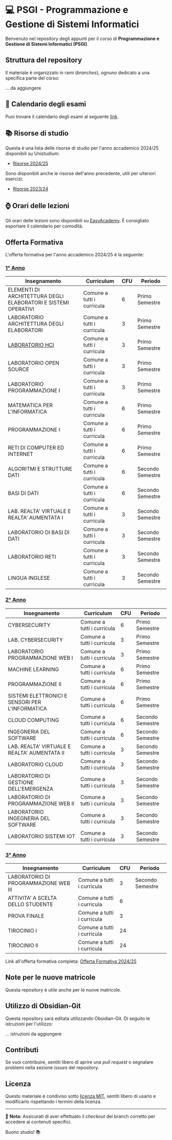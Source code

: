 # 💻 PSGI - Programmazione e Gestione di Sistemi Informatici

Benvenuto nel repository degli appunti per il corso di **Programmazione e Gestione di Sistemi Informatici (PSGI)**.

## Struttura del repository
Il materiale è organizzato in rami (*branches*), ognuno dedicato a una specifica parte del corso:

... da aggiungere

## 📆 Calendario degli esami
Puoi trovare il calendario degli esami al seguente [link](https://www.dmi.unipg.it/didattica/programmazione-gestione-sistemi-informatici/calendario-esami).

## 📚 Risorse di studio
Questa è una lista delle risorse di studio per l'anno accademico 2024/25 disponibili su Unistudium:
- [Risorse 2024/25](https://unistudium.unipg.it/unistudium/course/index.php?categoryid=4868)

Sono disponibili anche le risorse dell'anno precedente, utili per ulteriori esercizi:
- [Risorse 2023/24](https://unistudium.unipg.it/unistudium/course/index.php?categoryid=4785)

## ⌚️ Orari delle lezioni
Gli orari delle lezioni sono disponibili su [EasyAcademy](https://easyacademy.unipg.it/agendaweb/index.php?view=easycourse&_lang=it&include=corso). È consigliato esportare il calendario per comodità.

## Offerta Formativa
L'offerta formativa per l'anno accademico 2024/25 è la seguente:

### [1° Anno](https://github.com/MrTartuf0/PGSI-notes/tree/year-1)
| Insegnamento | Curriculum | CFU | Periodo |
|--------------|-------------|-----|---------|
| ELEMENTI DI ARCHITETTURA DEGLI ELABORATORI E SISTEMI OPERATIVI | Comune a tutti i curricula | 6 | Primo Semestre |
| LABORATORIO ARCHITETTURA DEGLI ELABORATORI | Comune a tutti i curricula | 3 | Primo Semestre |
| [LABORATORIO HCI](https://github.com/MrTartuf0/PGSI-notes/blob/year-1/hci/lab_hci.md) | Comune a tutti i curricula | 3 | Primo Semestre |
| LABORATORIO OPEN SOURCE | Comune a tutti i curricula | 3 | Primo Semestre |
| LABORATORIO PROGRAMMAZIONE I | Comune a tutti i curricula | 3 | Primo Semestre |
| MATEMATICA PER L'INFORMATICA | Comune a tutti i curricula | 6 | Primo Semestre |
| PROGRAMMAZIONE I | Comune a tutti i curricula | 6 | Primo Semestre |
| RETI DI COMPUTER ED INTERNET | Comune a tutti i curricula | 6 | Primo Semestre |
| ALGORITMI E STRUTTURE DATI | Comune a tutti i curricula | 6 | Secondo Semestre |
| BASI DI DATI | Comune a tutti i curricula | 6 | Secondo Semestre |
| LAB. REALTA' VIRTUALE E REALTA' AUMENTATA I | Comune a tutti i curricula | 3 | Secondo Semestre |
| LABORATORIO DI BASI DI DATI | Comune a tutti i curricula | 3 | Secondo Semestre |
| LABORATORIO RETI | Comune a tutti i curricula | 3 | Secondo Semestre |
| LINGUA INGLESE | Comune a tutti i curricula | 3 | Secondo Semestre |

### [2° Anno](https://github.com/MrTartuf0/PGSI-notes/tree/year-2)
| Insegnamento | Curriculum | CFU | Periodo |
|--------------|-------------|-----|---------|
| CYBERSECURITY | Comune a tutti i curricula | 6 | Primo Semestre |
| LAB. CYBERSECURITY | Comune a tutti i curricula | 3 | Primo Semestre |
| LABORATORIO PROGRAMMAZIONE WEB I | Comune a tutti i curricula | 3 | Primo Semestre |
| MACHINE LEARNING | Comune a tutti i curricula | 6 | Primo Semestre |
| PROGRAMMAZIONE II | Comune a tutti i curricula | 6 | Primo Semestre |
| SISTEMI ELETTRONICI E SENSORI PER L'INFORMATICA | Comune a tutti i curricula | 6 | Primo Semestre |
| CLOUD COMPUTING | Comune a tutti i curricula | 6 | Secondo Semestre |
| INGEGNERIA DEL SOFTWARE | Comune a tutti i curricula | 6 | Secondo Semestre |
| LAB. REALTA' VIRTUALE E REALTA' AUMENTATA II | Comune a tutti i curricula | 3 | Secondo Semestre |
| LABORATORIO CLOUD | Comune a tutti i curricula | 3 | Secondo Semestre |
| LABORATORIO DI GESTIONE DELL'EMERGENZA | Comune a tutti i curricula | 3 | Secondo Semestre |
| LABORATORIO DI PROGRAMMAZIONE WEB II | Comune a tutti i curricula | 3 | Secondo Semestre |
| LABORATORIO INGEGNERIA DEL SOFTWARE | Comune a tutti i curricula | 3 | Secondo Semestre |
| LABORATORIO SISTEMI IOT | Comune a tutti i curricula | 3 | Secondo Semestre |

### [3° Anno](https://github.com/MrTartuf0/PGSI-notes/tree/year-3)
| Insegnamento | Curriculum | CFU | Periodo |
|--------------|-------------|-----|---------|
| LABORATORIO DI PROGRAMMAZIONE WEB III | Comune a tutti i curricula | 3 | Secondo Semestre |
| ATTIVITA' A SCELTA DELLO STUDENTE | Comune a tutti i curricula | 6 | |
| PROVA FINALE | Comune a tutti i curricula | 3 | |
| TIROCINIO I | Comune a tutti i curricula | 24 | |
| TIROCINIO II | Comune a tutti i curricula | 24 | |

Link all'offerta formativa completa: [Offerta Formativa 2024/25](https://www.unipg.it/didattica/corsi-di-laurea-e-laurea-magistrale/archivio/offerta-formativa-2024-25?view=elenco&idcorso=1600&annoregolamento=2024&tab=INS)

## Note per le nuove matricole
Questa repository è utile anche per le nuove matricole.

## Utilizzo di Obsidian-Git
Questa repository sarà editata utilizzando Obsidian-Git. Di seguito le istruzioni per l'utilizzo:

... istruzioni da aggiungere

## Contributi
Se vuoi contribuire, sentiti libero di aprire una *pull request* o segnalare problemi nella sezione *issues* del repository.

## Licenza
Questo materiale è condiviso sotto [licenza MIT](https://github.com/MrTartuf0/PGSI-notes/blob/main/LICENSE), sentiti libero di usarlo e modificarlo rispettando i termini della licenza.

---

📌 **Nota:** Assicurati di aver effettuato il *checkout* del branch corretto per accedere ai contenuti specifici.

Buono studio! 📚

